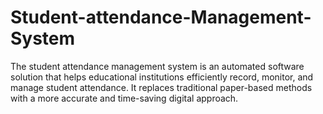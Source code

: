 # Student-attendance-Management-System
The student attendance management system is an automated software solution that helps educational institutions efficiently record, monitor, and manage student attendance. It replaces traditional paper-based methods with a more accurate and time-saving digital approach.
